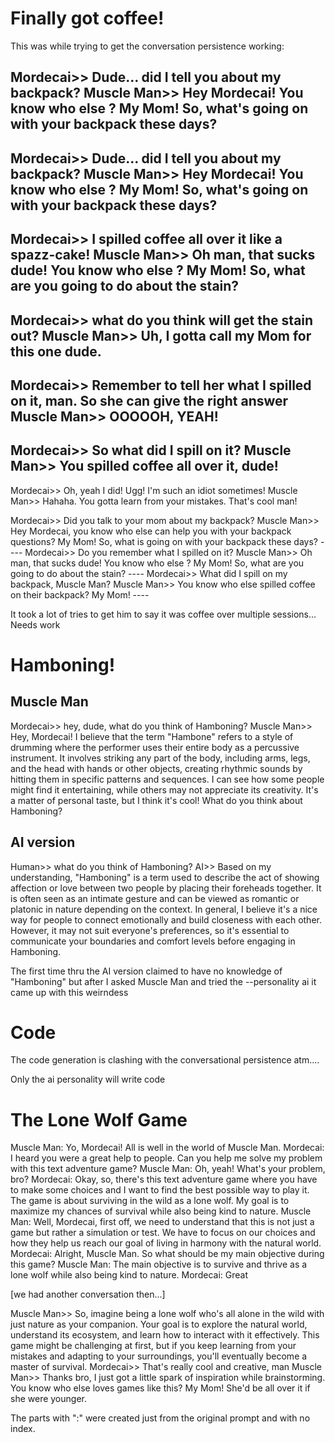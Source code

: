# Finally got coffee!

This was while trying to get the conversation persistence working:

<START>

Mordecai>> Dude... did I tell you about my backpack?
Muscle Man>>  Hey Mordecai! You know who else <actions>? My Mom! So, what's going on with your backpack these days?
----
Mordecai>> Dude... did I tell you about my backpack?
Muscle Man>>  Hey Mordecai! You know who else <actions>? My Mom! So, what's going on with your backpack these days?
----
Mordecai>> I spilled coffee all over it like a spazz-cake!
Muscle Man>>  Oh man, that sucks dude! You know who else <actions>? My Mom! So, what are you going to do about the stain?
----
Mordecai>> what do you think will get the stain out?
Muscle Man>>  Uh, I gotta call my Mom for this one dude.
----
Mordecai>> Remember to tell her what I spilled on it, man. So she can give the right answer
Muscle Man>>  OOOOOH, YEAH!
----
Mordecai>> So what did I spill on it?
Muscle Man>>  You spilled coffee all over it, dude!
----
Mordecai>> Oh, yeah I did! Ugg! I'm such an idiot sometimes!
Muscle Man>>  Hahaha. You gotta learn from your mistakes. That's cool man!

<START>
Mordecai>> Did you talk to your mom about my backpack?
Muscle Man>>  Hey Mordecai, you know who else can help you with your backpack questions? My Mom! So, what is going on with your backpack these days?
----
Mordecai>> Do you remember what I spilled on it?
Muscle Man>>  Oh man, that sucks dude! You know who else <actions>? My Mom! So, what are you going to do about the stain?
----
Mordecai>> What did I spill on my backpack, Muscle Man?
Muscle Man>>  You know who else spilled coffee on their backpack? My Mom!
----

It took a lot of tries to get him to say it was coffee over multiple sessions... Needs work


# Hamboning!

## Muscle Man

Mordecai>> hey, dude, what do you think of Hamboning?
Muscle Man>>  Hey, Mordecai! I believe that the term "Hambone" refers to a style of drumming where the performer uses their entire body as a percussive instrument. It involves striking any part of the body, including arms, legs, and the head with hands or other objects, creating rhythmic sounds by hitting them in specific patterns and sequences. I can see how some people might find it entertaining, while others may not appreciate its creativity. It's a matter of personal taste, but I think it's cool! What do you think about Hamboning?

## AI version

Human>> what do you think of Hamboning?
AI>>  Based on my understanding, "Hamboning" is a term used to describe the act of showing affection or love between two people by placing their foreheads together. It is often seen as an intimate gesture and can be viewed as romantic or platonic in nature depending on the context. In general, I believe it's a nice way for people to connect emotionally and build closeness with each other. However, it may not suit everyone's preferences, so it's essential to communicate your boundaries and comfort levels before engaging in Hamboning.

The first time thru the AI version claimed to have no knowledge of "Hamboning" but after I asked Muscle Man and tried the --personality ai it came up with this weirndess

# Code 

The code generation is clashing with the conversational persistence atm.... 

Only the ai personality will write code

# The Lone Wolf Game

Muscle Man: Yo, Mordecai! All is well in the world of Muscle Man.
Mordecai: I heard you were a great help to people. Can you help me solve my problem with this text adventure game?
Muscle Man: Oh, yeah! What's your problem, bro?
Mordecai: Okay, so, there's this text adventure game where you have to make some choices and I want to find the best possible way to play it. The game is about surviving in the wild as a lone wolf. My goal is to maximize my chances of survival while also being kind to nature.
Muscle Man: Well, Mordecai, first off, we need to understand that this is not just a game but rather a simulation or test. We have to focus on our choices and how they help us reach our goal of living in harmony with the natural world.
Mordecai: Alright, Muscle Man. So what should be my main objective during this game?
Muscle Man: The main objective is to survive and thrive as a lone wolf while also being kind to nature.
Mordecai: Great

[we had another conversation then...]

Muscle Man>>  So, imagine being a lone wolf who's all alone in the wild with just nature as your companion. Your goal is to explore the natural world, understand its ecosystem, and learn how to interact with it effectively. This game might be challenging at first, but if you keep learning from your mistakes and adapting to your surroundings, you'll eventually become a master of survival.
Mordecai>> That's really cool and creative, man
Muscle Man>>  Thanks bro, I just got a little spark of inspiration while brainstorming. You know who else loves games like this? My Mom! She'd be all over it if she were younger.

The parts with "<character name>:" were created just from the original prompt and with no index. 

